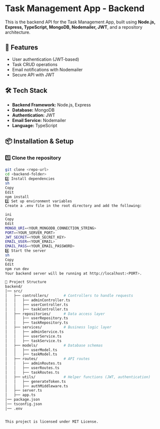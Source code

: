 # Task Management App - Backend

This is the backend API for the Task Management App, built using **Node.js, Express, TypeScript, MongoDB, Nodemailer, JWT**, and a repository architecture.

## 🚀 Features
- User authentication (JWT-based)
- Task CRUD operations
- Email notifications with Nodemailer
- Secure API with JWT

## 🛠 Tech Stack
- **Backend Framework:** Node.js, Express
- **Database:** MongoDB
- **Authentication:** JWT
- **Email Service:** Nodemailer
- **Language:** TypeScript

## 📦 Installation & Setup

### 1️⃣ Clone the repository
```sh
git clone <repo-url>
cd <backend-folder>
2️⃣ Install dependencies
sh
Copy
Edit
npm install
3️⃣ Set up environment variables
Create a .env file in the root directory and add the following:

ini
Copy
Edit
MONGO_URI=<YOUR_MONGODB_CONNECTION_STRING>
PORT=<YOUR_SERVER_PORT>
JWT_SECRET=<YOUR_SECRET_KEY>
EMAIL_USER=<YOUR_EMAIL>
EMAIL_PASS=<YOUR_EMAIL_PASSWORD>
4️⃣ Start the server
sh
Copy
Edit
npm run dev
Your backend server will be running at http://localhost:<PORT>.

📂 Project Structure
backend/
│── src/
│   ├── controllers/       # Controllers to handle requests
│   │   ├── adminController.ts
│   │   ├── userController.ts
│   │   ├── taskController.ts
│   ├── repositories/      # Data access layer
│   │   ├── userRepository.ts
│   │   ├── taskRepository.ts
│   ├── services/          # Business logic layer
│   │   ├── adminService.ts
│   │   ├── userService.ts
│   │   ├── taskService.ts
│   ├── models/            # Database schemas
│   │   ├── userModel.ts
│   │   ├── taskModel.ts
│   ├── routes/            # API routes
│   │   ├── adminRoutes.ts
│   │   ├── userRoutes.ts
│   │   ├── taskRoutes.ts
│   ├── utils/             # Helper functions (JWT, authentication)
│   │   ├── generateToken.ts
│   │   ├── authMiddleware.ts
│   ├── server.ts
│   ├── app.ts
│── package.json
│── tsconfig.json
│── .env


This project is licensed under MIT License.